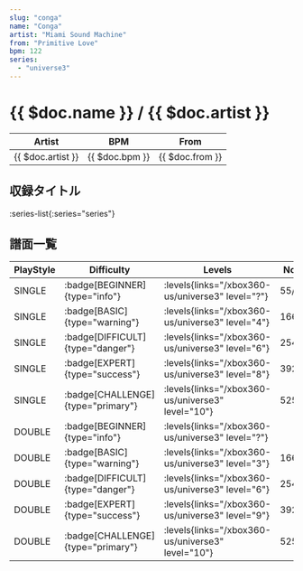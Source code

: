 ```yaml
---
slug: "conga"
name: "Conga"
artist: "Miami Sound Machine"
from: "Primitive Love"
bpm: 122
series:
  - "universe3"
---
```


# {{ $doc.name }} / {{ $doc.artist }}

|Artist|BPM|From|
|------|---|----|
|{{ $doc.artist }}|{{ $doc.bpm }}|{{ $doc.from }}|

## 収録タイトル

:series-list{:series="series"}

## 譜面一覧

|PlayStyle|Difficulty|Levels|Notes|Movie|
|---------|----------|------|-----|-----|
|SINGLE| :badge[BEGINNER]{type="info"}| :levels{links="/xbox360-us/universe3" level="?"}|55/0||
|SINGLE| :badge[BASIC]{type="warning"}| :levels{links="/xbox360-us/universe3" level="4"}|166/7||
|SINGLE| :badge[DIFFICULT]{type="danger"}| :levels{links="/xbox360-us/universe3" level="6"}|254/0||
|SINGLE| :badge[EXPERT]{type="success"}| :levels{links="/xbox360-us/universe3" level="8"}|392/16||
|SINGLE| :badge[CHALLENGE]{type="primary"}| :levels{links="/xbox360-us/universe3" level="10"}|525/18||
|DOUBLE| :badge[BEGINNER]{type="info"}| :levels{links="/xbox360-us/universe3" level="?"}|||
|DOUBLE| :badge[BASIC]{type="warning"}| :levels{links="/xbox360-us/universe3" level="3"}|166/7||
|DOUBLE| :badge[DIFFICULT]{type="danger"}| :levels{links="/xbox360-us/universe3" level="6"}|254/2||
|DOUBLE| :badge[EXPERT]{type="success"}| :levels{links="/xbox360-us/universe3" level="9"}|392/17||
|DOUBLE| :badge[CHALLENGE]{type="primary"}| :levels{links="/xbox360-us/universe3" level="10"}|525/21||
